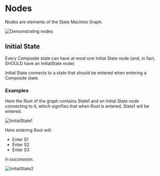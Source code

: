 # Nodes
Nodes are elements of the State Machine Graph.

![Demonstrating nodes](/images/demonstratingNodes.gif)

## Initial State
Every Composite state can have at most one Initial State node (and, in fact, SHOULD have an InitialState node)

Initial State connects to a state that should be entered when entering a Composite state.

### Examples
Here the Root of the graph contains State1 and an Initial State node connecting to it, which signifies that when Root is entered, State1 will be entered.

![InitialState1](/images/InitialState1.png)

Here entering Root will:
- Enter S1
- Enter S2
- Enter S3

in succession.

![InitialState2](/images/InitialState2.png)